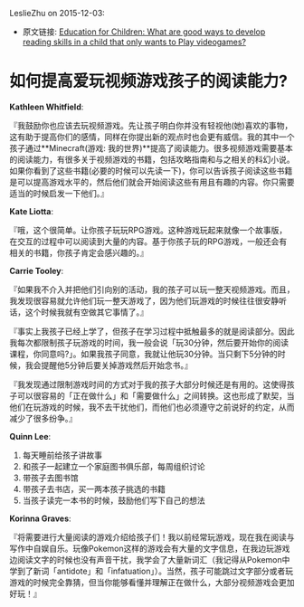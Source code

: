 LeslieZhu on 2015-12-03:


- 原文链接: [Education for Children: What are good ways to develop reading skills in a child that only wants to Play videogames?](https://www.quora.com/Education-for-Children/What-are-good-ways-to-develop-reading-skills-in-a-child-that-only-wants-to-Play-videogames)

# 如何提高爱玩视频游戏孩子的阅读能力?

**Kathleen Whitfield**:

『我鼓励你也应该去玩视频游戏。先让孩子明白你并没有轻视他(她)喜欢的事物，这有助于提高你们的感情，同样在你提出新的观点时也会更有威信。我的其中一个孩子通过**Minecraft(游戏: 我的世界)**提高了阅读能力。很多视频游戏需要基本的阅读能力，有很多关于视频游戏的书籍，包括攻略指南和与之相关的科幻小说。如果你看到了这些书籍(必要的时候可以先读一下)，你可以告诉孩子阅读这些书籍是可以提高游戏水平的，然后他们就会开始阅读这些有用且有趣的内容。你只需要适当的时候启发一下他们。』


**Kate Liotta**:

『哦，这个很简单。让你孩子玩玩RPG游戏。这种游戏玩起来就像一个故事版，在交互的过程中可以阅读到大量的内容。基于你孩子玩的RPG游戏，一般还会有相关的书籍，你孩子肯定会感兴趣的。』


**Carrie Tooley**:

『如果我不介入并把他们引向别的活动，我的孩子可以玩一整天视频游戏。而且，我发现很容易就允许他们玩一整天游戏了，因为他们玩游戏的时候往往很安静听话，这个时候我就有空做其它事情了。』


『事实上我孩子已经上学了，但孩子在学习过程中抵触最多的就是阅读部分。因此我每次都限制孩子玩游戏的时间，我一般会说「玩30分钟，然后要开始你的阅读课程，你同意吗?」。如果我孩子同意，我就让他玩30分钟。当只剩下5分钟的时候，我会提醒他5分钟后要关掉游戏然后开始念书。』


『我发现通过限制游戏时间的方式对于我的孩子大部分时候还是有用的。这使得孩子可以很容易的「正在做什么」和「需要做什么」之间转换。这也形成了默契，当他们在玩游戏的时候，我不去干扰他们，而他们也必须遵守之前说好的约定，从而减少了很多纷争。』

**Quinn Lee**:

1. 每天睡前给孩子讲故事
2. 和孩子一起建立一个家庭图书俱乐部，每周组织讨论
3. 带孩子去图书馆
4. 带孩子去书店，买一两本孩子挑选的书籍
5. 当孩子读完一本书的时候，鼓励他们写下自己的想法


**Korinna Graves**:


『将需要进行大量阅读的游戏介绍给孩子们！我以前经常玩游戏，现在我在阅读与写作中自娱自乐。玩像Pokemon这样的游戏会有大量的文字信息，在我边玩游戏边阅读文字的时候也没有声音干扰，我学会了大量新词汇（我记得从Pokemon中学到了新词「antidote」和「infatuation」）。当然，孩子可能跳过文字部分或者玩游戏的时候完全靠猜，但当你能够看懂并理解正在做什么，大部分视频游戏会更加好玩！』

